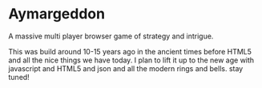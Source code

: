 # Aymargeddon
A massive multi player browser game of strategy and intrigue.

This was build around 10-15 years ago in the ancient times before HTML5 and all the nice things we have today.
I plan to lift it up to the new age with javascript and HTML5 and json and all the modern rings and bells. stay tuned!
